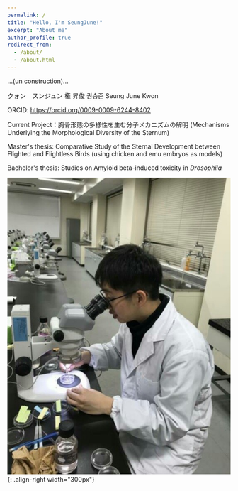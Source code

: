 ```yaml
---
permalink: /
title: "Hello, I'm SeungJune!"
excerpt: "About me"
author_profile: true
redirect_from: 
  - /about/
  - /about.html
---
```



...(un construction)...



クォン　スンジュン
権 昇俊
권승준
Seung June Kwon

ORCID: https://orcid.org/0009-0009-6244-8402

Current Project：胸骨形態の多様性を生む分子メカニズムの解明 (Mechanisms Underlying the Morphological Diversity of the Sternum)

Master's thesis: Comparative Study of the Sternal Development between Flighted and Flightless Birds
(using chicken and emu embryos as models)

Bachelor's thesis: Studies on Amyloid beta-induced toxicity in _Drosophila_



![microscope](/images/profile_sjk.png){: .align-right width="300px"}
